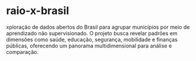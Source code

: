 # raio-x-brasil
xploração de dados abertos do Brasil para agrupar municípios por meio de aprendizado não supervisionado. O projeto busca revelar padrões em dimensões como saúde, educação, segurança, mobilidade e finanças públicas, oferecendo um panorama multidimensional para análise e comparação.
